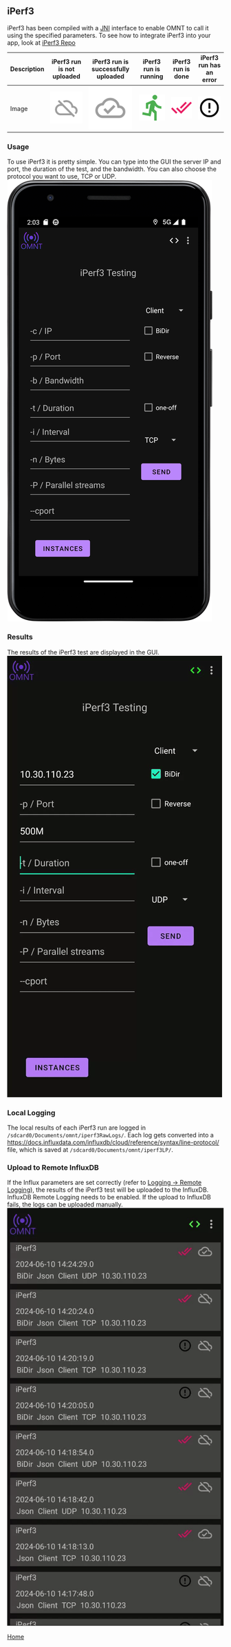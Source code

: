 ## iPerf3
iPerf3 has been compiled with a [JNI](https://developer.android.com/training/articles/perf-jni) interface to enable OMNT to call it using the specified parameters.
To see how to integrate iPerf3 into your app, look at [iPerf3 Repo](https://github.com/omnt/iperf)

| Description                                                                            | iPerf3 run is not uploaded                                                 | iPerf3 run is successfully uploaded                                         | iPerf3 run is running                                                   | iPerf3 run is done                                                    | iPerf3 run has an error                                                                              |
|----------------------------------------------------------------------------------------|----------------------------------------------------------------------------|-----------------------------------------------------------------------------|--------------------------------------------------------------------------|----------------------------------------------------------------------|------------------------------------------------------------------------------------------------------|
| Image                                                                                  | <div align="center"> <img src="images/upload_fail.png" width="100"> </div> | <div align="center"><img src="images/upload_success.png" width="100"></div> |<div align="center"> <img src="/app/src/main/res/drawable/ic_directions_run.png" width="100"> </div>|<div align="center"> <img src="/app/src/main/res/drawable/ic_done_all.png" width="100"> </div>| <div align="center"> <img src="/app/src/main/res/drawable/ic_error_outline.png" width="100"></div>   |


### Usage
To use iPerf3 it is pretty simple. 
You can type into the GUI the server IP and port, the duration of the test, and the bandwidth. 
You can also choose the protocol you want to use, TCP or UDP.
![iPerf3](images/iperf3.png)

### Results
The results of the iPerf3 test are displayed in the GUI.
![iPerf3_results](images/iPerf3_run_view.gif)

### Local Logging
The local results of each iPerf3 run are logged in `/sdcard0/Documents/omnt/iperf3RawLogs/`.
Each log gets converted into a https://docs.influxdata.com/influxdb/cloud/reference/syntax/line-protocol/ file, which is saved at `/sdcard0/Documents/omnt/iperf3LP/`.

### Upload to Remote InfluxDB
If the Influx parameters are set correctly (refer to [Logging -> Remote Logging](settings/logging.md)), the results of the iPerf3 test will be uploaded to the InfluxDB. 
InfluxDB Remote Logging needs to be enabled.
If the upload to InfluxDB fails, the logs can be uploaded manually.
![iPerf3_run_upload.gif](images/iPerf3_run_upload.gif)

[Home](OpenMobileNetworkToolkit.md)